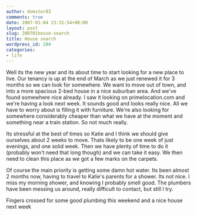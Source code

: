 ```yaml
---
author: domster83
comments: true
date: 2007-01-04 23:31:54+00:00
layout: post
slug: 200701house-search
title: House search
wordpress_id: 204
categories:
- life
---
```


Well its the new year and its about time to start looking for a new place to live. Our tenancy is up at the end of March as we just renewed it for 3 months so we can look for somewhere.
We want to move out of town, and into a more spacious 2-bed house in a nice suburban area. And we've found somewhere nice already. I saw it looking on primelocation.com and we're having a look next week. It sounds good and looks really nice. All we have to worry about is filling it with furniture. We're also looking for somewhere considerably cheaper than what we have at the moment and something near a train station. So not much really.




Its stressful at the best of times so Katie and I think we should give ourselves about 2 weeks to move. Thats likely to be one week of just evenings, and one solid week. Then we have plenty of time to do it (probably won't need that long though) and we can take it easy. We then need to clean this place as we got a few marks on the carpets.




Of course the main priority is getting some damn hot water. Its been almost 2 months now, having to travel to Katie's parents for a shower. Its not nice. I miss my morning shower, and knowing I probably smell good. The plumbers have been messing us around, really difficult to contact, but still I try.




Fingers crossed for some good plumbing this weekend and a nice house next week
